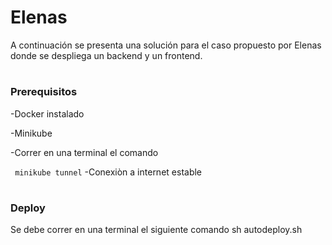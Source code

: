 # Elenas 

A continuación se presenta una solución para el caso propuesto por Elenas donde se despliega un backend y un frontend.


#

### Prerequisitos
-Docker instalado

-Minikube

-Correr en una terminal el comando 

``` minikube tunnel```
-Conexiòn a internet estable
#
### Deploy

Se debe correr en una terminal el siguiente comando
sh autodeploy.sh

#
